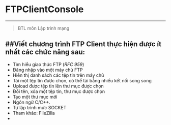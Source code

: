 # FTPClientConsole
---
>BTL môn Lập trình mạng  

##Viết chương trình FTP Client thực hiện được ít nhất các chức năng sau:  
- 
- Tìm hiểu giao thức FTP (*RFC 959*)  
- Đăng nhập vào một máy chủ FTP  
- Hiển thị danh sách các tệp tin trên máy chủ  
- Tải một tệp tin được chọn, có thể tải bằng nhiều kết nối song song  
- Upload được tệp tin lên thư mục được chọn  
- Đổi tên, xóa một tệp tin, thư mục được chọn  
- Tạo một thư mục mới  
- Ngôn ngữ C/C++.  
- Tự lập trình mức SOCKET  
- Tham khảo: FileZilla  
- [^1]: Liên hệ  ![Bugs](https://www.facebook.com/duonngbk) (&lt;a&gt;)  
